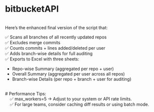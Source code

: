 # bitbucketAPI
</br>
Here’s the enhanced final version of the script that:</br>

✅ Scans all branches of all recently updated repos</br>
✅ Excludes merge commits</br>
✅ Counts commits + lines added/deleted per user</br>
✅ Adds branch-wise details for full auditing</br>
✅ Exports to Excel with three sheets:</br>
 - Repo-wise Summary (aggregated per repo + user)</br>
 - Overall Summary (aggregated per user across all repos)</br>
 - Branch-wise Details (per repo + branch + user for auditing)</br>
<br/>
# Performance Tips:</br>
&nbsp;&nbsp;&nbsp;&nbsp;✅ max_workers=5 → Adjust to your system or API rate limits.<br/>
&nbsp;&nbsp;&nbsp;&nbsp;✅ For large teams, consider caching diff results or using batch mode.<br/>
